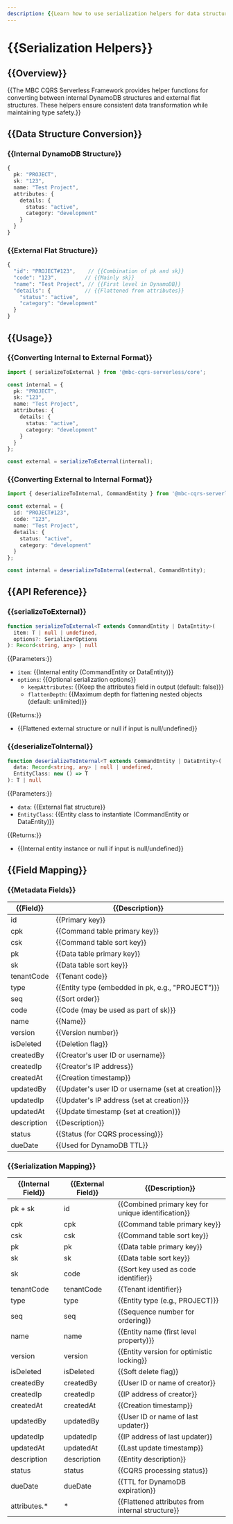 ```yaml
---
description: {{Learn how to use serialization helpers for data structure conversion.}}
---
```


# {{Serialization Helpers}}

## {{Overview}}
{{The MBC CQRS Serverless Framework provides helper functions for converting between internal DynamoDB structures and external flat structures. These helpers ensure consistent data transformation while maintaining type safety.}}

## {{Data Structure Conversion}}

### {{Internal DynamoDB Structure}}
```typescript
{
  pk: "PROJECT",
  sk: "123",
  name: "Test Project",
  attributes: {
    details: {
      status: "active",
      category: "development"
    }
  }
}
```

### {{External Flat Structure}}
```typescript
{
  "id": "PROJECT#123",    // {{Combination of pk and sk}}
  "code": "123",         // {{Mainly sk}}
  "name": "Test Project", // {{First level in DynamoDB}}
  "details": {           // {{Flattened from attributes}}
    "status": "active",
    "category": "development"
  }
}
```

## {{Usage}}

### {{Converting Internal to External Format}}
```typescript
import { serializeToExternal } from '@mbc-cqrs-serverless/core';

const internal = {
  pk: "PROJECT",
  sk: "123",
  name: "Test Project",
  attributes: {
    details: {
      status: "active",
      category: "development"
    }
  }
};

const external = serializeToExternal(internal);
```

### {{Converting External to Internal Format}}
```typescript
import { deserializeToInternal, CommandEntity } from '@mbc-cqrs-serverless/core';

const external = {
  id: "PROJECT#123",
  code: "123",
  name: "Test Project",
  details: {
    status: "active",
    category: "development"
  }
};

const internal = deserializeToInternal(external, CommandEntity);
```

## {{API Reference}}

### {{serializeToExternal}}
```typescript
function serializeToExternal<T extends CommandEntity | DataEntity>(
  item: T | null | undefined,
  options?: SerializerOptions
): Record<string, any> | null
```

{{Parameters:}}
- `item`: {{Internal entity (CommandEntity or DataEntity)}}
- `options`: {{Optional serialization options}}
  - `keepAttributes`: {{Keep the attributes field in output (default: false)}}
  - `flattenDepth`: {{Maximum depth for flattening nested objects (default: unlimited)}}

{{Returns:}}
- {{Flattened external structure or null if input is null/undefined}}

### {{deserializeToInternal}}
```typescript
function deserializeToInternal<T extends CommandEntity | DataEntity>(
  data: Record<string, any> | null | undefined,
  EntityClass: new () => T
): T | null
```

{{Parameters:}}
- `data`: {{External flat structure}}
- `EntityClass`: {{Entity class to instantiate (CommandEntity or DataEntity)}}

{{Returns:}}
- {{Internal entity instance or null if input is null/undefined}}

## {{Field Mapping}}

### {{Metadata Fields}}
| {{Field}} | {{Description}} |
|-------|-------------|
| id | {{Primary key}} |
| cpk | {{Command table primary key}} |
| csk | {{Command table sort key}} |
| pk | {{Data table primary key}} |
| sk | {{Data table sort key}} |
| tenantCode | {{Tenant code}} |
| type | {{Entity type (embedded in pk, e.g., "PROJECT")}} |
| seq | {{Sort order}} |
| code | {{Code (may be used as part of sk)}} |
| name | {{Name}} |
| version | {{Version number}} |
| isDeleted | {{Deletion flag}} |
| createdBy | {{Creator's user ID or username}} |
| createdIp | {{Creator's IP address}} |
| createdAt | {{Creation timestamp}} |
| updatedBy | {{Updater's user ID or username (set at creation)}} |
| updatedIp | {{Updater's IP address (set at creation)}} |
| updatedAt | {{Update timestamp (set at creation)}} |
| description | {{Description}} |
| status | {{Status (for CQRS processing)}} |
| dueDate | {{Used for DynamoDB TTL}} |

### {{Serialization Mapping}}
| {{Internal Field}} | {{External Field}} | {{Description}} |
|---------------|----------------|-------------|
| pk + sk | id | {{Combined primary key for unique identification}} |
| cpk | cpk | {{Command table primary key}} |
| csk | csk | {{Command table sort key}} |
| pk | pk | {{Data table primary key}} |
| sk | sk | {{Data table sort key}} |
| sk | code | {{Sort key used as code identifier}} |
| tenantCode | tenantCode | {{Tenant identifier}} |
| type | type | {{Entity type (e.g., PROJECT)}} |
| seq | seq | {{Sequence number for ordering}} |
| name | name | {{Entity name (first level property)}} |
| version | version | {{Entity version for optimistic locking}} |
| isDeleted | isDeleted | {{Soft delete flag}} |
| createdBy | createdBy | {{User ID or name of creator}} |
| createdIp | createdIp | {{IP address of creator}} |
| createdAt | createdAt | {{Creation timestamp}} |
| updatedBy | updatedBy | {{User ID or name of last updater}} |
| updatedIp | updatedIp | {{IP address of last updater}} |
| updatedAt | updatedAt | {{Last update timestamp}} |
| description | description | {{Entity description}} |
| status | status | {{CQRS processing status}} |
| dueDate | dueDate | {{TTL for DynamoDB expiration}} |
| attributes.* | * | {{Flattened attributes from internal structure}} |
